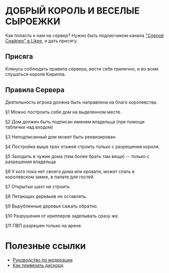 # ДОБРЫЙ КОРОЛЬ И ВЕСЕЛЫЕ СЫРОЕЖКИ

Как попасть к нам на сервер? Нужно быть подписчиком канала ["Слепой Снайпер" в Likee](https://likee.video/@406335458), и дать присягу. 

## Присяга

Клянусь соблюдать правила сервера, вести себя прилично, и во всем слушаться короля Кирилла.

## Правила Сервера

Деятельность игрока должна быть направлена на благо королевства.

§1  Можно построить себе дом на выделенном месте.

§2 Дом должен быть подписан именем владельца (при помощи таблички над входом)

§3 Неподписанный дом может быть реквизирован.

§4 Постройки выше трех этажей строить только с разрешения короля.

§5 Заходить в чужие дома (тем более брать там вещи) -- только с разрешения владельца

§6 У кого пока  нет своего дома или кровати, может спать в королевском замке, в палате для гостей. 

§7 Открытых шахт не строить

§8 Летающих деревьев не оставлять.

§9  Вырубленные деревья сажать обратно.

§10 Разрушения от крипперов заделывать сразу же. 

§11 ПВП разрешен только на арене.


# Полезные ссылки
* [Руководство по модерации](Moderation_guide.md)
* [Как привязать дискорд](ds_link.md)